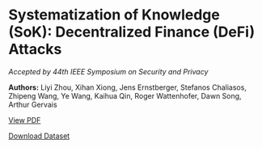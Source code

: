 # Systematization of Knowledge (SoK): Decentralized Finance (DeFi) Attacks

*Accepted by 44th IEEE Symposium on Security and Privacy*

**Authors:** Liyi Zhou, Xihan Xiong, Jens Ernstberger, Stefanos Chaliasos, Zhipeng Wang, Ye Wang, Kaihua Qin, Roger Wattenhofer, Dawn Song, Arthur Gervais

[View PDF](data/SoKDeFiAttacks.pdf)

[Download Dataset](data/defi_sok.db)